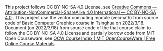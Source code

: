 This project follows CC BY-NC-SA 4.0 License, see [Creative Commons — Attribution-NonCommercial-ShareAlike 4.0 International — CC BY-NC-SA 4.0](https://creativecommons.org/licenses/by-nc-sa/4.0/legalcode) . This project use the vector computing module (vecmath) from source code of Basic Computer Graphics course in Tsinghua on 2022/3/18. Document (on 2022/3/18) from source code of the that course claim to follow the CC BY-NC-SA 4.0 License and  partially borrow code from MIT Open Courseware, see [OCW Course Index | MIT OpenCourseWare | Free Online Course Materials](https://ocw-origin.odl.mit.edu/courses/) 